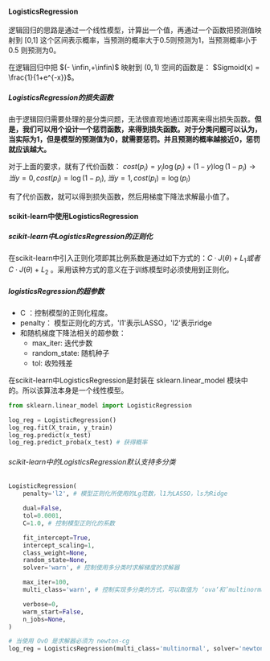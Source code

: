 #### LogisticsRegression

逻辑回归的思路是通过一个线性模型，计算出一个值，再通过一个函数把预测值映射到 \[0,1\] 这个区间表示概率，当预测的概率大于0.5则预测为1，当预测概率小于0.5 则预测为0。<br>

在逻辑回归中把 $(- \infin,+\infin)$ 映射到 $(0,1)$ 空间的函数是： $Sigmoid(x) = \frac{1}{1+e^{-x}}$。

##### LogisticsRegression的损失函数

由于逻辑回归需要处理的是分类问题，无法很直观地通过距离来得出损失函数。**但是，我们可以用个设计一个惩罚函数，来得到损失函数。对于分类问题可以认为，当实际为1，但是模型的预测值为0，就需要惩罚。并且预测的概率越接近0，惩罚就应该越大。**<br>

对于上面的要求，就有了代价函数： $cost(p_i)=y_i\log(p_i) + (1-y)\log(1-p_i) → 当y=0, cost(p_i)=\log(1-p_i),当y=1,cost(p_i)=\log(p_i)$

有了代价函数，就可以得到损失函数，然后用梯度下降法求解最小值了。

#### scikit-learn中使用LogisticsRegression

##### scikit-learn中LogisticsRegression的正则化

在scikit-learn中引入正则化项即其比例系数是通过如下方式的：$C \cdot J(θ)+ L_1或者C \cdot J(θ)+ L_2$ 。采用该种方式的意义在于训练模型时必须使用到正则化。

##### logisticsRegression的超参数

- C ：控制模型的正则化程度。
- penalty： 模型正则化的方式，'l1'表示LASSO，'l2'表示ridge
- 和随机梯度下降法相关的超参数：
  - max\_iter: 迭代步数
  - random_state: 随机种子
  - tol: 收殓残差

在scikit-learn中LogisticsRegression是封装在 sklearn.linear_model 模块中的。所以该算法本身是一个线性模型。

```python
from sklearn.linear_model import LogisticRegression

log_reg = LogisticRegression()
log_reg.fit(X_train, y_train)
log_reg.predict(x_test)
log_reg.predict_proba(x_test) # 获得概率
```

###### scikit-learn中的LogisticsRegression默认支持多分类

```python
LogisticRegression(
    penalty='l2', # 模型正则化所使用的Lg范数，l1为LASSO，ls为Ridge

    dual=False,
    tol=0.0001,
    C=1.0, # 控制模型正则化的系数

    fit_intercept=True,
    intercept_scaling=1,
    class_weight=None,
    random_state=None,
    solver='warn', # 控制使用多分类时求解梯度的求解器

    max_iter=100,
    multi_class='warn', # 控制实现多分类的方式，可以取值为 ‘ova‘和’multinormal‘

    verbose=0,
    warm_start=False,
    n_jobs=None,
)

# 当使用 OvO 是求解器必须为 newton-cg
log_reg = LogisticsRegression(multi_class='multinormal', solver='newton-cg')
```
